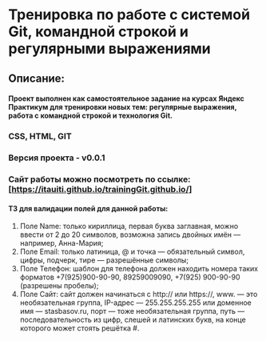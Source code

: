 # Тренировка по работе с системой Git, командной строкой и регулярными выражениями
 
## Описание:
#### Проект выполнен как самостоятельное задание на курсах Яндекс Практикум для тренировки новых тем: регулярные выражения, работа с командной строкой и технология Git.
 
 
### CSS, HTML, GIT
### Версия проекта - v0.0.1
### Сайт работы можно посмотреть по ссылке: [https://itauiti.github.io/trainingGit.github.io/]
#### ТЗ для валидации полей для данной работы:
1. Поле Name: только кириллица, первая буква заглавная, можно ввести от 2 до 20 символов, возможна запись двойных имён — например, Анна-Мария;
2. Поле Email: только латиница, @ и точка — обязательный символ, цифры, подчерк, тире — разрешённые символы;
3. Поле Телефон: шаблон для телефона должен находить номера таких форматов +7(925)900-90-90, 89259009090, +7(925) 900-90-90 (разрешены пробелы);
4. Поле Сайт: сайт должен начинаться с http:// или https://, www. — это необязательная группа, IP-адрес — 255.255.255.255 или доменное имя — stasbasov.ru, порт — тоже необязательная группа, путь — последовательность из цифр, слешей и латинских букв, на конце которого может стоять решётка #.
